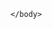 <!DOCTYPE html>
<html>
	<head>
		<meta charset="UTF-8">
		<title>Mi documento</title>
	</head>
	<body>

	</body>
</html>